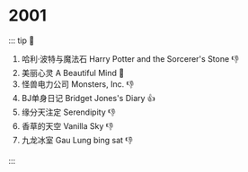 # 2001

::: tip 📌

1. 哈利·波特与魔法石 Harry Potter and the Sorcerer's Stone :-1:
2. 美丽心灵 A Beautiful Mind :thinking:
3. 怪兽电力公司 Monsters, Inc. :-1:
4. BJ单身日记 Bridget Jones's Diary :+1:
5. 缘分天注定 Serendipity :-1:
6. 香草的天空 Vanilla Sky :-1:
7. 九龙冰室 Gau Lung bing sat :-1:

:::